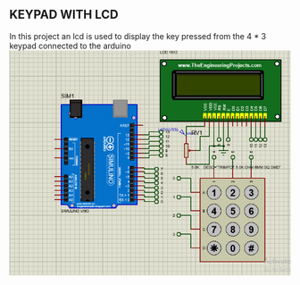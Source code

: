 ## KEYPAD WITH LCD
In this project an lcd is used to display the key pressed from the 4 * 3 keypad connected to the arduino
![](images/keypad_lcd.png)